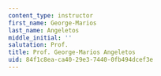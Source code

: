 ```yaml
---
content_type: instructor
first_name: George-Marios
last_name: Angeletos
middle_initial: ''
salutation: Prof.
title: Prof. George-Marios Angeletos
uid: 84f1c8ea-ca40-29e3-7440-0fb494dcef3e
---
```

